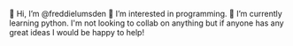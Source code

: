 👋 Hi, I’m @freddielumsden
👀 I’m interested in programming.
🌱 I’m currently learning python.
I'm not looking to collab on anything but if anyone has any great ideas I would be happy to help!

<!---
freddielumsden/freddielumsden is a ✨ special ✨ repository because its `README.md` (this file) appears on your GitHub profile.
You can click the Preview link to take a look at your changes.
--->
